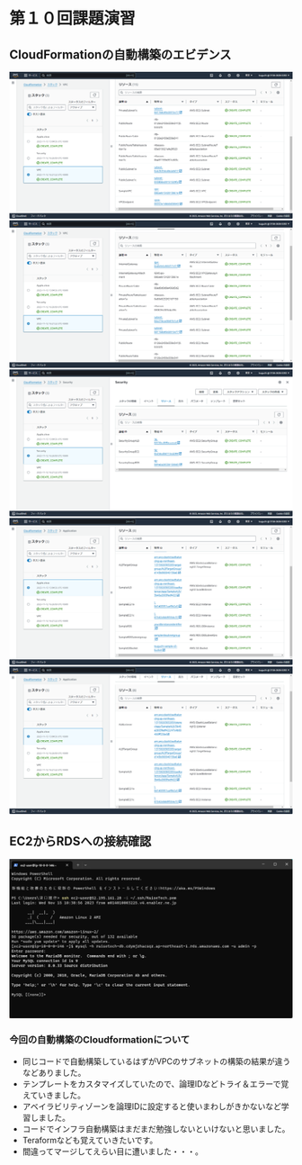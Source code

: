 # 第１０回課題演習
## CloudFormationの自動構築のエビデンス
![](images/2023-11-13_15h27_36.png)
![](images/2023-11-13_15h27_52.png)
![](images/2023-11-13_15h28_09.png)
![](images/2023-11-13_15h28_18.png)
![](images/2023-11-13_15h28_27.png)
## EC2からRDSへの接続確認
![](images/2023-11-15_21h06_42.png)

### 今回の自動構築のCloudformationについて
- 同じコードで自動構築しているはずがVPCのサブネットの構築の結果が違うなどありました。
- テンプレートをカスタマイズしていたので、論理IDなどトライ＆エラーで覚えていきました。
- アベイラビリティゾーンを論理IDに設定すると使いまわしがきかないなど学習しました。
- コードでインフラ自動構築はまだまだ勉強しないといけないと思いました。
- Teraformなども覚えていきたいです。
- 間違ってマージしてえらい目に遭いました・・・。
